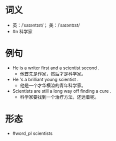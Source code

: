 # 词义
- 英：/ˈsaɪəntɪst/； 美：/ˈsaɪəntɪst/
- #n 科学家
# 例句
- He is a writer first and a scientist second .
	- 他首先是作家，然后才是科学家。
- He 's a brilliant young scientist .
	- 他是一个才华横溢的青年科学家。
- Scientists are still a long way off finding a cure .
	- 科学家要找到一个治疗方法，还远着呢。
# 形态
- #word_pl scientists
